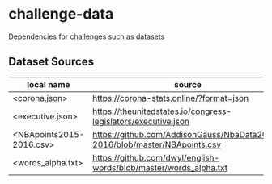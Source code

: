 # challenge-data
Dependencies for challenges such as datasets

## Dataset Sources

| local name | source | retrieved
|------------|--------|-------------
| <corona.json> | https://corona-stats.online/?format=json | 9/15/2020
| <executive.json> | https://theunitedstates.io/congress-legislators/executive.json | 9/15/2020
| <NBApoints2015-2016.csv> | https://github.com/AddisonGauss/NbaData2015-2016/blob/master/NBApoints.csv | 9/20/2020
| <words_alpha.txt> | https://github.com/dwyl/english-words/blob/master/words_alpha.txt | 5/24/2021
